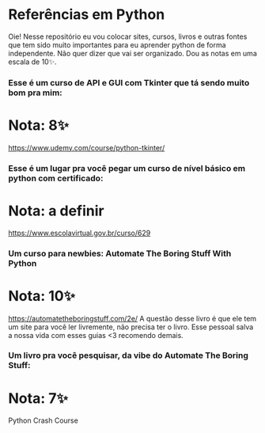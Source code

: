# Referências em Python
Oie! Nesse repositório eu vou colocar sites, cursos, livros e outras fontes que tem sido muito importantes para eu aprender python de forma independente.
Não quer dizer que vai ser organizado. Dou as notas em uma escala de 10✨.

### Esse é um curso de API e GUI com Tkinter que tá sendo muito bom pra mim:
# Nota: 8✨
https://www.udemy.com/course/python-tkinter/
### Esse é um lugar pra você pegar um curso de nível básico em python com certificado:
# Nota: a definir
https://www.escolavirtual.gov.br/curso/629
### Um curso para newbies: Automate The Boring Stuff With Python
# Nota: 10✨
https://automatetheboringstuff.com/2e/
A questão desse livro é que ele tem um site para você ler livremente, não precisa ter o livro. Esse pessoal salva a nossa vida com esses guias <3 recomendo demais.
### Um livro pra você pesquisar, da vibe do Automate The Boring Stuff:
# Nota: 7✨
Python Crash Course

